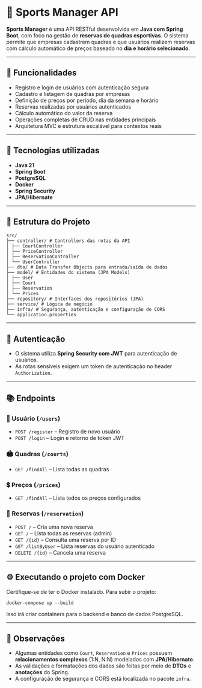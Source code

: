 # 🏀 Sports Manager API

**Sports Manager** é uma API RESTful desenvolvida em **Java com Spring Boot**, com foco na gestão de **reservas de quadras esportivas**. O sistema permite que empresas cadastrem quadras e que usuários realizem reservas com cálculo automático de preços baseado no **dia e horário selecionado**.

---

## 📌 Funcionalidades

- Registro e login de usuários com autenticação segura
- Cadastro e listagem de quadras por empresas
- Definição de preços por período, dia da semana e horário
- Reservas realizadas por usuários autenticados
- Cálculo automático do valor da reserva
- Operações completas de CRUD nas entidades principais
- Arquitetura MVC e estrutura escalável para contextos reais

---

## 🚀 Tecnologias utilizadas

- **Java 21**
- **Spring Boot**
- **PostgreSQL**
- **Docker**
- **Spring Security**
- **JPA/Hibernate**

---

## 📂 Estrutura do Projeto
```
src/
├── controller/ # Controllers das rotas da API
│ ├── CourtController
│ ├── PriceController
│ ├── ReservationController
│ └── UserController
├── dto/ # Data Transfer Objects para entrada/saída de dados
├── model/ # Entidades do sistema (JPA Models)
│ ├── User
│ ├── Court
│ ├── Reservation
│ └── Prices
├── repository/ # Interfaces dos repositórios (JPA)
├── service/ # Lógica de negócio
├── infra/ # Segurança, autenticação e configuração de CORS
└── application.properties
```

---

## 🔐 Autenticação

- O sistema utiliza **Spring Security com JWT** para autenticação de usuários.
- As rotas sensíveis exigem um token de autenticação no header `Authorization`.

---

## 📚 Endpoints

### 🧍 Usuário (`/users`)
- `POST /register` – Registro de novo usuário
- `POST /login` – Login e retorno de token JWT

### 🏟️ Quadras (`/courts`)
- `GET /findAll` – Lista todas as quadras

### 💲 Preços (`/prices`)
- `GET /findAll` – Lista todos os preços configurados

### 📅 Reservas (`/reservation`)
- `POST /` – Cria uma nova reserva
- `GET /` – Lista todas as reservas (admin)
- `GET /{id}` – Consulta uma reserva por ID
- `GET /listByUser` – Lista reservas do usuário autenticado
- `DELETE /{id}` – Cancela uma reserva

---

## ⚙️ Executando o projeto com Docker

Certifique-se de ter o Docker instalado. Para subir o projeto:
```
docker-compose up --build
```
Isso irá criar containers para o backend e banco de dados PostgreSQL.

---

## 📌 Observações

- Algumas entidades como `Court`, `Reservation` e `Prices` possuem **relacionamentos complexos** (1:N, N:N) modelados com **JPA/Hibernate**.
- As validações e formatações dos dados são feitas por meio de **DTOs** e **anotações** do Spring.
- A configuração de segurança e CORS está localizada no pacote `infra`.

